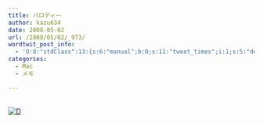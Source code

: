 ```yaml
---
title: パロディー
author: kazu634
date: 2008-05-02
url: /2008/05/02/_973/
wordtwit_post_info:
  - 'O:8:"stdClass":13:{s:6:"manual";b:0;s:11:"tweet_times";i:1;s:5:"delay";i:0;s:7:"enabled";i:1;s:10:"separation";s:2:"60";s:7:"version";s:3:"3.7";s:14:"tweet_template";b:0;s:6:"status";i:2;s:6:"result";a:0:{}s:13:"tweet_counter";i:2;s:13:"tweet_log_ids";a:1:{i:0;i:3967;}s:9:"hash_tags";a:0:{}s:8:"accounts";a:1:{i:0;s:7:"kazu634";}}'
categories:
  - Mac
  - メモ

---
```

<div class="section">
<p>
<center>
</center>
</p>
  
<p>
<br /> <a href="http://d.hatena.ne.jp/video/youtube/_hnOCUkbix0" onclick="__gaTracker('send', 'event', 'outbound-article', 'http://d.hatena.ne.jp/video/youtube/_hnOCUkbix0', '');" alt="この動画を含む日記"><img src="http://d.hatena.ne.jp/images/d_entry.gif" alt="D" border="0" style="vertical-align: bottom;" title="この動画を含む日記" /></a>
</p></p>
</div>